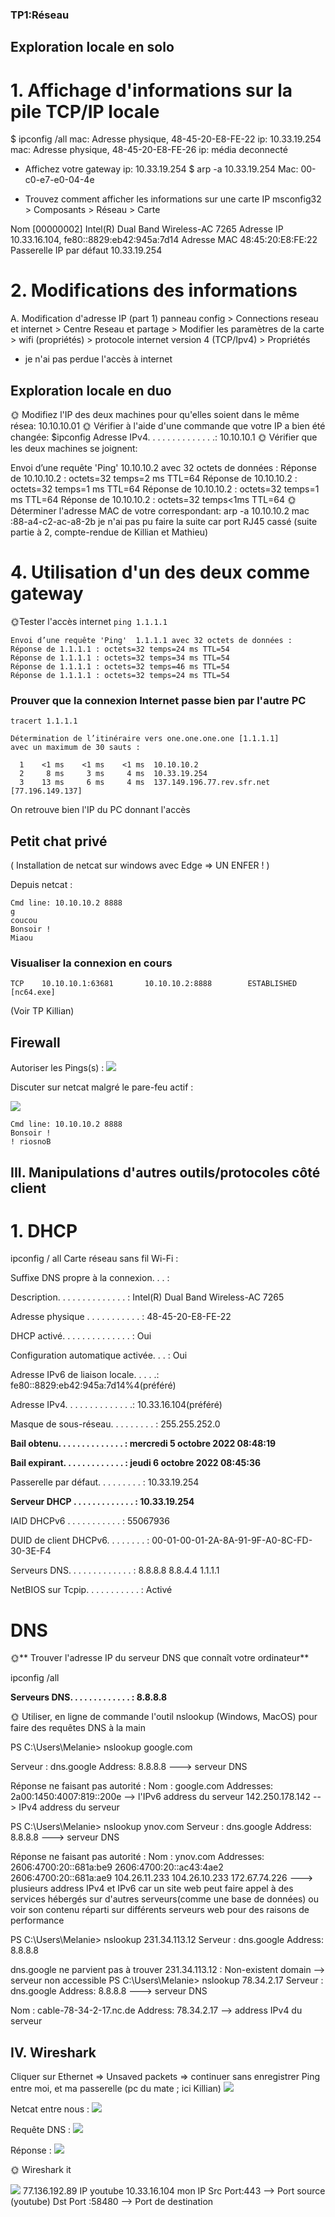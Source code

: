 ### TP1:Réseau
## Exploration locale en solo
# 1. Affichage d'informations sur la pile TCP/IP locale
$ ipconfig /all
mac:  Adresse physique, 48-45-20-E8-FE-22
ip: 10.33.19.254
mac:  Adresse physique, 48-45-20-E8-FE-26
ip: média deconnecté

* Affichez votre gateway
ip: 10.33.19.254
$ arp -a 10.33.19.254
Mac: 00-c0-e7-e0-04-4e

* Trouvez comment afficher les informations sur une carte IP 
msconfig32 > Composants > Réseau > Carte

Nom	[00000002] Intel(R) Dual Band Wireless-AC 7265
Adresse IP	10.33.16.104, fe80::8829:eb42:945a:7d14
Adresse MAC 48:45:20:E8:FE:22
Passerelle IP par défaut	10.33.19.254

# 2. Modifications des informations

A. Modification d'adresse IP (part 1)
panneau config > Connections reseau et internet > Centre Reseau et partage > Modifier les paramètres de la carte > wifi (propriétés) > protocole internet version 4 (TCP/Ipv4) > Propriétés
* je n'ai pas perdue l'accès à internet

## Exploration locale en duo
🌞 Modifiez l'IP des deux machines pour qu'elles soient dans le même résea:
10.10.10.01
🌞 Vérifier à l'aide d'une commande que votre IP a bien été changée:
$ipconfig
Adresse IPv4. . . . . . . . . . . . . .: 10.10.10.1
🌞 Vérifier que les deux machines se joignent:

Envoi d’une requête 'Ping'  10.10.10.2 avec 32 octets de données :
Réponse de 10.10.10.2 : octets=32 temps=2 ms TTL=64
Réponse de 10.10.10.2 : octets=32 temps=1 ms TTL=64
Réponse de 10.10.10.2 : octets=32 temps=1 ms TTL=64
Réponse de 10.10.10.2 : octets=32 temps<1ms TTL=64
🌞 Déterminer l'adresse MAC de votre correspondant:
arp -a 10.10.10.2
mac :88-a4-c2-ac-a8-2b
je n'ai pas pu faire la suite car port RJ45 cassé (suite partie à 2, compte-rendue de Killian et Mathieu)

# 4. Utilisation d'un des deux comme gateway

🌞Tester l'accès internet
```ping 1.1.1.1```

```
Envoi d’une requête 'Ping'  1.1.1.1 avec 32 octets de données :
Réponse de 1.1.1.1 : octets=32 temps=24 ms TTL=54
Réponse de 1.1.1.1 : octets=32 temps=34 ms TTL=54
Réponse de 1.1.1.1 : octets=32 temps=46 ms TTL=54
Réponse de 1.1.1.1 : octets=32 temps=24 ms TTL=54
```

### Prouver que la connexion Internet passe bien par l'autre PC

```tracert 1.1.1.1```

```
Détermination de l’itinéraire vers one.one.one.one [1.1.1.1]
avec un maximum de 30 sauts :

  1    <1 ms    <1 ms    <1 ms  10.10.10.2
  2     8 ms     3 ms     4 ms  10.33.19.254
  3    13 ms     6 ms     4 ms  137.149.196.77.rev.sfr.net [77.196.149.137]
```
On retrouve bien l'IP du PC donnant l'accès

## Petit chat privé

( Installation de netcat sur windows avec Edge => UN ENFER ! )

Depuis netcat :

```
Cmd line: 10.10.10.2 8888
g
coucou
Bonsoir !
Miaou
```

### Visualiser la connexion en cours
```
TCP    10.10.10.1:63681       10.10.10.2:8888        ESTABLISHED
[nc64.exe]
```

(Voir TP Killian)

## Firewall

Autoriser les Pings(s) :
![](https://i.imgur.com/Z4jMGt3.png)


Discuter sur netcat malgré le pare-feu actif :

![](https://i.imgur.com/9ap6Zt8.png)


```
Cmd line: 10.10.10.2 8888
Bonsoir !
! riosnoB
```

## III. Manipulations d'autres outils/protocoles côté client
# 1. DHCP
ipconfig / all
Carte réseau sans fil Wi-Fi :

Suffixe DNS propre à la connexion. . . :

Description. . . . . . . . . . . . . . : Intel(R) Dual Band Wireless-AC 7265

Adresse physique . . . . . . . . . . . : 48-45-20-E8-FE-22

DHCP activé. . . . . . . . . . . . . . : Oui

Configuration automatique activée. . . : Oui

Adresse IPv6 de liaison locale. . . . .: fe80::8829:eb42:945a:7d14%4(préféré)

Adresse IPv4. . . . . . . . . . . . . .: 10.33.16.104(préféré)

Masque de sous-réseau. . . . . . . . . : 255.255.252.0

**Bail obtenu. . . . . . . . . . . . . . : mercredi 5 octobre 2022 08:48:19**

**Bail expirant. . . . . . . . . . . . . : jeudi 6 octobre 2022 08:45:36**

Passerelle par défaut. . . . . . . . . : 10.33.19.254

**Serveur DHCP . . . . . . . . . . . . . : 10.33.19.254**

IAID DHCPv6 . . . . . . . . . . . : 55067936

DUID de client DHCPv6. . . . . . . . : 00-01-00-01-2A-8A-91-9F-A0-8C-FD-30-3E-F4

Serveurs DNS. . .  . . . . . . . . . . : 8.8.8.8
                                       8.8.4.4
                                       1.1.1.1

NetBIOS sur Tcpip. . . . . . . . . . . : Activé


# DNS
🌞** Trouver l'adresse IP du serveur DNS que connaît votre ordinateur**

ipconfig /all

**Serveurs DNS. . .  . . . . . . . . . . : 8.8.8.8**

🌞 Utiliser, en ligne de commande l'outil nslookup (Windows, MacOS) pour faire des requêtes DNS à la main

PS C:\Users\Melanie> nslookup google.com

Serveur :   dns.google
Address:  8.8.8.8   ---> serveur DNS

Réponse ne faisant pas autorité :
Nom :    google.com
Addresses:  2a00:1450:4007:819::200e  --> l'IPv6 address du serveur
          142.250.178.142    -- > IPv4 address du serveur

PS C:\Users\Melanie> nslookup ynov.com
Serveur :   dns.google
Address:  8.8.8.8  ---> serveur DNS

Réponse ne faisant pas autorité :
Nom :    ynov.com
Addresses:  2606:4700:20::681a:be9
          2606:4700:20::ac43:4ae2
          2606:4700:20::681a:ae9
          104.26.11.233
          104.26.10.233
          172.67.74.226
---> plusieurs address IPv4 et IPv6 car un site web peut faire appel à des services hébergés sur d'autres serveurs(comme une base de données) ou voir son contenu réparti sur différents serveurs web pour des raisons de performance

PS C:\Users\Melanie> nslookup 231.34.113.12
Serveur :   dns.google
Address:  8.8.8.8

dns.google ne parvient pas à trouver 231.34.113.12 : Non-existent domain  --> serveur non accessible
PS C:\Users\Melanie> nslookup 78.34.2.17
Serveur :   dns.google
Address:  8.8.8.8  ---> serveur DNS

Nom :    cable-78-34-2-17.nc.de
Address:  78.34.2.17  --> address IPv4 du serveur


## IV. Wireshark
Cliquer sur Ethernet => Unsaved packets => continuer sans enregistrer
Ping entre moi, et ma passerelle (pc du mate ; ici Killian)
![](https://i.imgur.com/v9JR6U0.png)

Netcat entre nous :
![](https://i.imgur.com/BwniZ8O.png)

Requête DNS :
![](https://i.imgur.com/YKOsmoY.png)

Réponse :
![](https://i.imgur.com/tjJxePT.png)









🌞 Wireshark it

![](https://i.imgur.com/gJ3p9nr.png)
77.136.192.89 IP youtube
10.33.16.104 mon IP
Src Port:443 --> Port source (youtube)
Dst Port :58480 --> Port de destination 